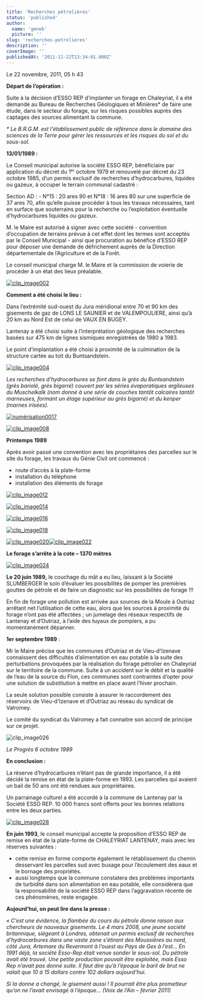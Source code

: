 ```yaml
---
title: 'Recherches pétrolières'
status: 'published'
author:
  name: 'geneb'
  picture: ''
slug: 'recherches-petrolieres'
description: ''
coverImage: ''
publishedAt: '2011-11-22T13:34:01.000Z'
---
```


Le 22 novembre, 2011, 05 h 43

**Départ de l’opération :**

Suite à la décision d’ESSO REP d’implanter un forage en Chaleyriat, il a été demandé au Bureau de Recherches Géologiques et Minières\* de faire une étude, dans le secteur du forage, sur les risques possibles auprès des captages des sources alimentant la commune.

*\* Le B.R.G.M. est l'établissement public de référence dans le domaine des sciences de la Terre pour gérer les ressources et les risques du sol et du sous-sol.*

**13/01/1989 :**

Le Conseil municipal autorise la société ESSO REP, bénéficiaire par application du décret du 1ᵉʳ octobre 1979 et renouvelé par décret du 23 octobre 1985, d’un permis exclusif de recherches d’hydrocarbures, liquides ou gazeux, à occuper le terrain communal cadastré :

Section AD : - N°15 : 20 ares 90 et N°18 : 16 ares 80 sur une superficie de 37 ares 70, afin qu’elle puisse procéder à tous les travaux nécessaires, tant en surface que souterrains pour la recherche ou l’exploitation éventuelle d’hydrocarbures liquides ou gazeux.

M. le Maire est autorisé à signer avec cette société - convention d’occupation de terrains prévue à cet effet dont les termes sont acceptés par le Conseil Municipal - ainsi que procuration au bénéfice d’ESSO REP pour déposer une demande de défrichement auprès de la Direction départementale de l’Agriculture et de la Forêt.

Le conseil municipal charge M. le Maire et la commission de voierie de procéder à un état des lieux préalable.

[![clip_image002](/images/Windows-Live-Writer/e6d276593cef_F031/clip_image002_thumb.jpg "clip_image002")](/images/Windows-Live-Writer/e6d276593cef_F031/clip_image002_2.jpg)

**Comment a été choisi le lieu :**

Dans l’extrémité sud-ouest du Jura méridional entre 70 et 90 km des gisements de gaz de LONS LE SAUNIER et de VALEMPOULIERE, ainsi qu’à 20 km au Nord Est de celui de VAUX EN BUGEY.

Lantenay a été choisi suite à l’interprétation géologique des recherches basées sur 475 km de lignes sismiques enregistrées de 1980 à 1983.

Le point d’implantation a été choisi à proximité de la culmination de la structure cartée au toit du Buntsandstein.

[![clip_image004](/images/Windows-Live-Writer/e6d276593cef_F031/clip_image004_thumb.jpg "clip_image004")](/images/Windows-Live-Writer/e6d276593cef_F031/clip_image004_2.jpg)

*Les recherches d’hydrocarbures se font dans le grès du Buntsandstein (grès bariolé, grès bigarré) couvert par les séries évaporatiques argileuses du Muschelkalk (nom donné à une série de couches tantôt calcaires tantôt marneuses, formant un étage supérieur au grès bigarré) et du kenper (marnes irisées).*

[![numérisation0017](/images/Windows-Live-Writer/e6d276593cef_F031/numerisation0017_thumb.jpg "numérisation0017")](/images/Windows-Live-Writer/e6d276593cef_F031/numerisation0017_2.jpg)

[![clip_image008](/images/Windows-Live-Writer/e6d276593cef_F031/clip_image008_thumb.jpg "clip_image008")](/images/Windows-Live-Writer/e6d276593cef_F031/clip_image008_2.jpg)

**Printemps 1989**

Après avoir passé une convention avec les propriétaires des parcelles sur le site du forage, les travaux du Génie Civil ont commencé :

- route d’accès à la plate-forme
- installation du téléphone
- installation des éléments de forage

[![clip_image012](/images/Windows-Live-Writer/e6d276593cef_F031/clip_image012_thumb.jpg "clip_image012")](/images/Windows-Live-Writer/e6d276593cef_F031/clip_image012_2.jpg)

[![clip_image014](/images/Windows-Live-Writer/e6d276593cef_F031/clip_image014_thumb.jpg "clip_image014")](/images/Windows-Live-Writer/e6d276593cef_F031/clip_image014_2.jpg)

[![clip_image016](/images/Windows-Live-Writer/e6d276593cef_F031/clip_image016_thumb.jpg "clip_image016")](/images/Windows-Live-Writer/e6d276593cef_F031/clip_image016_2.jpg)

[![clip_image018](/images/Windows-Live-Writer/e6d276593cef_F031/clip_image018_thumb.jpg "clip_image018")](/images/Windows-Live-Writer/e6d276593cef_F031/clip_image018_2.jpg)

[![clip_image020](/images/Windows-Live-Writer/e6d276593cef_F031/clip_image020_thumb.jpg "clip_image020")](/images/Windows-Live-Writer/e6d276593cef_F031/clip_image020_2.jpg)[![clip_image022](/images/Windows-Live-Writer/e6d276593cef_F031/clip_image022_thumb.jpg "clip_image022")](/images/Windows-Live-Writer/e6d276593cef_F031/clip_image022_2.jpg)

**Le forage s’arrête à la cote – 1370 mètres**

[![clip_image024](/images/Windows-Live-Writer/e6d276593cef_F031/clip_image024_thumb.jpg "clip_image024")](/images/Windows-Live-Writer/e6d276593cef_F031/clip_image024_2.jpg)

**Le 20 juin 1989,** le couchage du mât a eu lieu, laissant à la Société SLUMBERGER le soin d’évaluer les possibilités de pomper les premières gouttes de pétrole et de faire un diagnostic sur les possibilités de forage !!!

En fin de forage une pollution est arrivée aux sources de la Moule à Outriaz arrêtant net l’utilisation de cette eau, alors que les sources à proximité du forage n’ont pas été affectées ; un jumelage des réseaux respectifs de Lantenay et d’Outriaz, à l’aide des tuyaux de pompiers, a pu momentanément dépanner.

**1er septembre 1989** :

Mr le Maire précise que les communes d’Outriaz et de Vieu-d'Izenave connaissent des difficultés d’alimentation en eau potable à la suite des perturbations provoquées par la réalisation du forage pétrolier en Chaleyriat sur le territoire de la commune. Suite à un accident sur le débit et la qualité de l’eau de la source du Flon, ces communes sont contraintes d’opter pour une solution de substitution à mettre en place avant l’hiver prochain.

La seule solution possible consiste à assurer le raccordement des réservoirs de Vieu-d'Izenave et d’Outriaz au réseau du syndicat de Valromey.

Le comité du syndicat du Valromey a fait connaitre son accord de principe sur ce projet.

![clip_image026](/images/Windows-Live-Writer/e6d276593cef_F031/clip_image026_thumb.jpg "clip_image026")

*Le Progrès 6 octobre 1989*

**En conclusion :**

La réserve d’hydrocarbures n’étant pas de grande importance, il a été décidé la remise en état de la plate-forme en 1993. Les parcelles qui avaient un bail de 50 ans ont été rendues aux propriétaires.

Un parrainage culturel a été accordé à la commune de Lantenay par la Société ESSO REP. 10 000 francs sont offerts pour les bonnes relations entre les deux parties.

[![clip_image028](/images/Windows-Live-Writer/e6d276593cef_F031/clip_image028_thumb.jpg "clip_image028")](/images/Windows-Live-Writer/e6d276593cef_F031/clip_image028_2.jpg)

**En juin 1993**, le conseil municipal accepte la proposition d’ESSO REP de remise en état de la plate-forme de CHALEYRIAT LANTENAY, mais avec les réserves suivantes :

- cette remise en forme comporte également le rétablissement du chemin desservant les parcelles sud avec busage pour l’écoulement des eaux et le bornage des propriétés.
- aussi longtemps que la commune constatera des problèmes importants de turbidité dans son alimentation en eau potable, elle considèrera que la responsabilité de la société ESSO REP dans l’aggravation récente de ces phénomènes, reste engagée.

**Aujourd’hui, on peut lire dans la presse :**

*« C’est une évidence, la flambée du cours du pétrole donne raison aux chercheurs de nouveaux gisements. Le 4 mars 2008, une jeune société britannique, siégeant à Londres, obtenait un permis exclusif de recherches d’hydrocarbures dans une vaste zone s’étirant des Moussières au nord, côté Jura, Artemare du Revermont à l’ouest au Pays de Gex à l’est… En 1991 déjà, la société Esso-Rep était venue sonder le sous-sol. Du pétrole avait été trouvé. Une petite production pouvait être exploitée, mais Esso Rep n’avait pas donné suite. Il faut dire qu’à l’époque le baril de brut ne valait que 10 à 15 dollars contre 102 dollars aujourd’hui.*

*Si la donne a changé, le gisement aussi ! Il pourrait être plus prometteur qu’on ne l’avait envisagé à l’époque… (Voix de l’Ain – février 2011)*
